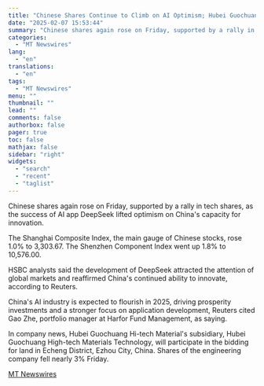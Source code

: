```yaml
---
title: "Chinese Shares Continue to Climb on AI Optimism; Hubei Guochuang Hi-tech Material Down 3%"
date: "2025-02-07 15:53:44"
summary: "Chinese shares again rose on Friday, supported by a rally in tech shares, as the success of AI app DeepSeek lifted optimism on China's capacity for innovation. The Shanghai Composite Index, the main gauge of Chinese stocks, rose 1.0% to 3,303.67. The Shenzhen Component Index went up 1.8% to 10,576.00...."
categories:
  - "MT Newswires"
lang:
  - "en"
translations:
  - "en"
tags:
  - "MT Newswires"
menu: ""
thumbnail: ""
lead: ""
comments: false
authorbox: false
pager: true
toc: false
mathjax: false
sidebar: "right"
widgets:
  - "search"
  - "recent"
  - "taglist"
---
```


Chinese shares again rose on Friday, supported by a rally in tech shares, as the success of AI app DeepSeek lifted optimism on China's capacity for innovation.

The Shanghai Composite Index, the main gauge of Chinese stocks, rose 1.0% to 3,303.67. The Shenzhen Component Index went up 1.8% to 10,576.00.

HSBC analysts said the development of DeepSeek attracted the attention of global markets and reaffirmed China's continued ability to innovate, according to Reuters.

China's AI industry is expected to flourish in 2025, driving prosperity investments and a stronger focus on application development, Reuters cited Gao Zhe, portfolio manager at Harfor Fund Management, as saying.

In company news, Hubei Guochuang Hi-tech Material's subsidiary, Hubei Guochuang High-tech Materials Technology, will participate in the bidding for land in Echeng District, Ezhou City, China. Shares of the engineering company fell nearly 3% Friday.

[MT Newswires](https://www.tradingview.com/news/mtnewswires.com:20250207:G2464987:0-chinese-shares-continue-to-climb-on-ai-optimism-hubei-guochuang-hi-tech-material-down-3/)

